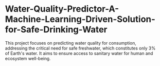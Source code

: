 # Water-Quality-Predictor-A-Machine-Learning-Driven-Solution-for-Safe-Drinking-Water
This project focuses on predicting water quality for consumption, addressing the critical need for safe freshwater, which constitutes only 3% of Earth's water. It aims to ensure access to sanitary water for human and ecosystem well-being.
